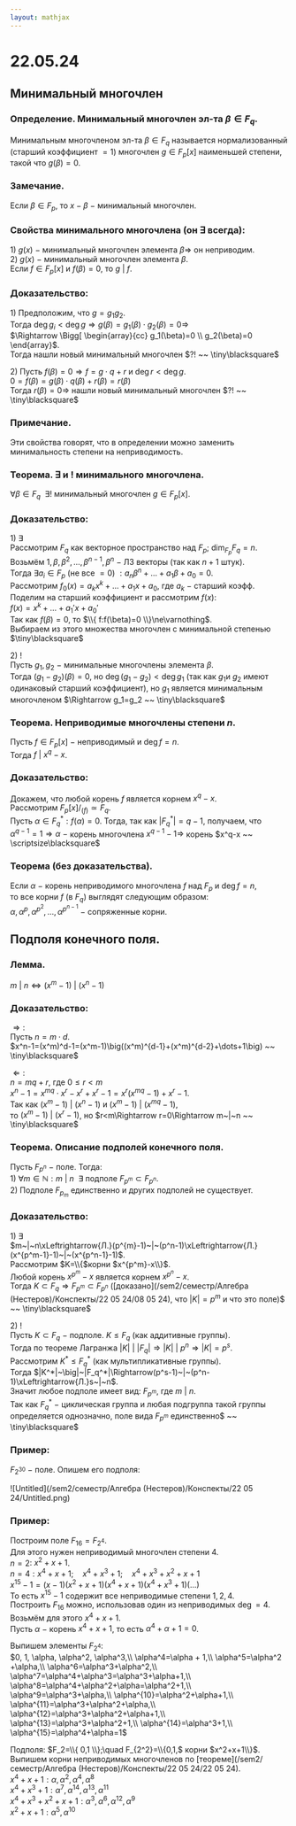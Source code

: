 ```yaml
---  
layout: mathjax  
---  
```

  
# 22.05.24  
  
## Минимальный многочлен  
  
### Определение. Минимальный многочлен эл-та $\beta\in F_q$.  
Минимальным многочленом эл-та $\beta\in F_q$ называется нормализованный (старший коэффициент $=1$) многочлен $g\in F_p[x]$ наименьшей степени, такой что $g(\beta)=0$.  
  
### Замечание.  
Если $\beta\in F_p$, то $x-\beta$ $-$ минимальный многочлен.  
  
### Свойства минимального многочлена (он $\exists$ всегда):  
$1)$ $g(x)~-~$минимальный многочлен элемента $\beta\Rightarrow$ он неприводим.  
$2)$ $g(x)~-~$минимальный многочлен элемента $\beta$.  
Если $f\in F_p[x]$ и $f(\beta)=0$, то $g~|~f$.  
  
### Доказательство:  
$1)$ Предположим, что $g=g_1g_2$.  
Тогда $\deg g_i<\deg g\Rightarrow g(\beta)=g_1(\beta)\cdot g_2(\beta)=0\Rightarrow$  
$\Rightarrow \Bigg[  
\begin{array}{cc}  
g_1(\beta)=0  
\\  
g_2(\beta)=0  
\end{array}$.  
Тогда нашли новый минимальный многочлен $?! ~~ \tiny\blacksquare$  
  
$2)$ Пусть $f(\beta)=0\Rightarrow f=g\cdot q+r$ и $\deg r<\deg g$.  
$0=f(\beta)=g(\beta)\cdot q(\beta)+r(\beta)=r(\beta)$  
Тогда $r(\beta)=0\Rightarrow$ нашли новый минимальный многочлен $?! ~~ \tiny\blacksquare$  
  
### Примечание.  
Эти свойства говорят, что в определении можно заменить минимальность степени на неприводимость.  
  
### Теорема. $\exists$ и $!$ минимального многочлена.  
$\forall \beta \in F_q ~~ \exists!$ минимальный многочлен $g\in F_p[x]$.  
  
### Доказательство:  
$1)~\exists$  
Рассмотрим $F_q$ как векторное пространство над $F_p$; $\dim_{F_p}F_q=n$.  
Возьмём $1,\beta,\beta^2,\dots,\beta^{n-1},\beta^n~-~$ЛЗ векторы (так как $n+1$ штук).  
Тогда $\exists a_i\in F_p$ (не все $=0$) $:a_n\beta^n+\dots+a_1\beta+a_0=0$.  
Рассмотрим $f_0(x)=a_kx^k+\dots+a_1x+a_0$, где $a_k~-~$старший коэфф.  
Поделим на старший коэффициент и рассмотрим $f(x)$:  
$f(x)=x^k+\dots+a_1'x+a_0'$  
Так как $f(\beta)=0$, то $\\{ f:f(\beta)=0 \\}\ne\varnothing$.  
Выбираем из этого множества многочлен с минимальной степенью  $\tiny\blacksquare$  
  
$2)~!$  
Пусть $g_1,g_2~-~$минимальные многочлены элемента $\beta$.  
Тогда $(g_1-g_2)(\beta)=0$, но $\deg(g_1-g_2)<\deg g_1$ (так как $g_1$и $g_2$ имеют одинаковый старший коэффициент), но $g_1$ является минимальным многочленом $\Rightarrow g_1=g_2 ~~ \tiny\blacksquare$  
  
### Теорема. Неприводимые многочлены степени $n$.  
Пусть $f\in F_p[x]~-~$неприводимый и $\deg f=n$.  
Тогда $f~|~x^q-x$.  
  
### Доказательство:  
Докажем, что любой корень $f$ является корнем $x^q-x$.  
Рассмотрим $F_p[x]/_{(f)}\simeq F_q$.  
Пусть $\alpha\in F_q^*:f(\alpha)=0$. Тогда, так как $|F_q^*|=q-1$, получаем, что  
$\alpha^{q-1}=1\Rightarrow\alpha~-~$корень многочлена $x^{q-1}-1\Rightarrow$ корень $x^q-x ~~ \scriptsize\blacksquare$  
  
### Теорема (без доказательства).  
Если $\alpha~-~$корень неприводимого многочлена $f$ над $F_p$ и $\deg f=n$,  
то все корни $f$ (в $F_q$) выглядят следующим образом:  
$\alpha,\alpha^p,\alpha^{p^2},\dots,\alpha^{p^{n-1} }~-~$сопряженные корни.  
  
## Подполя конечного поля.  
  
### Лемма.  
$m~|~n\Leftrightarrow (x^m-1)~|~(x^n-1)$  
  
### Доказательство:  
$\Rightarrow:$  
Пусть $n=m\cdot d$.  
$x^n-1=(x^m)^d-1=(x^m-1)\big((x^m)^{d-1}+(x^m)^{d-2}+\dots+1\big) ~~ \tiny\blacksquare$  
  
$\Leftarrow:$  
$n=mq+r$, где $0\le r < m$  
$x^n-1=x^{mq}\cdot x^r-x^r+x^r-1=x^r(x^{mq}-1)+x^r-1$.  
Так как $(x^m-1)~|~(x^n-1)$ и $(x^m-1)~|~(x^{mq}-1)$,  
то $(x^m-1)~|~(x^r-1)$, но $r<m\Rightarrow r=0\Rightarrow m~|~n ~~ \tiny\blacksquare$  
  
### Теорема. Описание подполей конечного поля.  
Пусть $F_{p^n}~-~$поле. Тогда:  
$1)~\forall m\in\mathbb{N}:m~|~n ~~ \exists$ подполе $F_{p^m}\subset F_{p^n}$.  
$2)$ Подполе $F_{p_m}$ единственно и других подполей не существует.  
  
### Доказательство:  
$1)~\exists$  
$m~|~n\xLeftrightarrow{Л.}(p^{m}-1)~|~(p^n-1)\xLeftrightarrow{Л.}(x^{p^m-1}-1)~|~(x^{p^n-1}-1)$.  
Рассмотрим $K=\\{$корни $x^{p^m}-x\\}$.  
Любой корень $x^{p^m}-x$ является корнем $x^{p^n}-x$.  
Тогда $K\subset F_q\Rightarrow F_{p^m}\subset F_{p^n}$ ([доказано](/sem2/семестр/Алгебра (Нестеров)/Конспекты/22 05 24/08 05 24), что $|K|=p^m$ и что это поле)$ ~~ \tiny\blacksquare$  
  
$2)~!$  
Пусть $K\subset F_q~-~$подполе. $K\le F_q$ (как аддитивные группы).  
Тогда по теореме Лагранжа $|K|~\big|~|F_q|\Rightarrow |K|~\big|~p^n\Rightarrow|K|=p^s$.  
Рассмотрим $K^*\le F_q^*$ (как мультипликативные группы).  
Тогда $|K^*|~\big|~|F_q^*|\Rightarrow(p^s-1)~|~(p^n-1)\xLeftrightarrow{Л.}s~|~n$.  
Значит любое подполе имеет вид: $F_{p^m}$, где $m~|~n$.  
Так как $F_q^*~-~$циклическая группа и любая подгруппа такой группы определяется однозначно, поле вида $F_{p^m}$ единственно$ ~~ \tiny\blacksquare$  
  
### Пример:  
$F_{2^{30} }~-~$поле. Опишем его подполя:  
  
![Untitled](/sem2/семестр/Алгебра (Нестеров)/Конспекты/22 05 24/Untitled.png)  
  
### Пример:  
Построим поле $F_{16}=F_{2^4}$.  
Для этого нужен неприводимый многочлен степени $4$.  
$n=2:$ $x^2+x+1$.  
$n=4:x^4+x+1;\quad x^4+x^3+1;\quad x^4+x^3+x^2+x+1$  
$x^{15}-1=(x-1)(x^2+x+1)(x^4+x+1)(x^4+x^3+1)(...)$  
То есть $x^{15}-1$ содержит все неприводимые степени $1,2,4$.  
Построить $F_{16}$ можно, использовав один из неприводимых $\deg =4$.  
Возьмём для этого $x^4+x+1$.  
Пусть $\alpha~-~$корень $x^4+x+1$, то есть $\alpha^4+\alpha + 1=0$.  
  
Выпишем элементы $F_{2^4}$:  
$0, 1, \alpha, \alpha^2, \alpha^3,\\  
\alpha^4=\alpha + 1,\\  
\alpha^5=\alpha^2 +\alpha,\\  
\alpha^6=\alpha^3+\alpha^2,\\  
\alpha^7=\alpha^4+\alpha^3=\alpha^3+\alpha+1,\\  
\alpha^8=\alpha^4+\alpha^2+\alpha=\alpha^2+1,\\  
\alpha^9=\alpha^3+\alpha,\\  
\alpha^{10}=\alpha^2+\alpha+1,\\  
\alpha^{11}=\alpha^3+\alpha^2+\alpha,\\  
\alpha^{12}=\alpha^3+\alpha^2+\alpha+1,\\  
\alpha^{13}=\alpha^3+\alpha^2+1,\\  
\alpha^{14}=\alpha^3+1,\\  
\alpha^{15}=\alpha^4+\alpha=1$  
  
Подполя: $F_2=\\{ 0,1 \\};\quad F_{2^2}=\\{0,1,$ корни $x^2+x+1\\}$.  
Выпишем корни неприводимых многочленов по [теореме](/sem2/семестр/Алгебра (Нестеров)/Конспекты/22 05 24/22 05 24).  
$x^4+x+1:\alpha,\alpha^2,\alpha^4,\alpha^8$  
$x^4+x^3+1:\alpha^7,\alpha^{14},\alpha^{13},\alpha^{11}$  
$x^4+x^3+x^2+x+1:\alpha^3,\alpha^6,\alpha^{12},\alpha^9$  
$x^2+x+1:\alpha^5,\alpha^{10}$  
